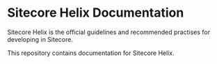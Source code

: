 # Sitecore Helix Documentation

Sitecore Helix is the official guidelines and recommended practises for developing in Sitecore.

This repository contains documentation for Sitecore Helix.
